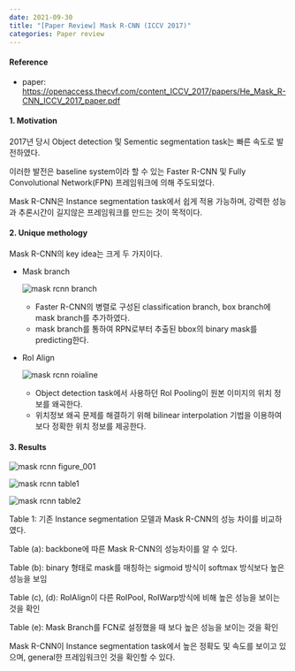 ```yaml
---
date: 2021-09-30
title: "[Paper Review] Mask R-CNN (ICCV 2017)"
categories: Paper review
---
```





#### Reference

+ paper: <https://openaccess.thecvf.com/content_ICCV_2017/papers/He_Mask_R-CNN_ICCV_2017_paper.pdf>





#### 1. Motivation  



2017년 당시 Object detection 및 Sementic segmentation task는 빠른 속도로 발전하였다. 

이러한 발전은 baseline system이라 할 수 있는 Faster R-CNN 및 Fully Convolutional Network(FPN) 프레임워크에 의해 주도되었다.

Mask R-CNN은 Instance segmentation task에서 쉽게 적용 가능하며, 강력한 성능과 추론시간이 길지않은 프레임워크를 만드는 것이 목적이다.





#### 2. Unique methology  

Mask R-CNN의 key idea는 크게 두 가지이다.

+ Mask branch

  ![mask rcnn branch](https://user-images.githubusercontent.com/76807432/135477070-7ee38d25-51f5-4e85-85e5-2d087f48783f.PNG)

  + Faster R-CNN의 병렬로 구성된 classification branch, box branch에 mask branch를 추가하였다. 
  + mask branch를 통하여 RPN로부터 추출된 bbox의 binary mask를 predicting한다.

+ RoI Align

  ![mask rcnn roialine](https://user-images.githubusercontent.com/76807432/135477134-74306e96-95a5-48bd-94a8-523a6badc89a.PNG)

  + Object detection task에서 사용하던 RoI Pooling이 원본 이미지의 위치 정보를 왜곡한다.
  + 위치정보 왜곡 문제를 해결하기 위해 bilinear interpolation 기법을 이용하여 보다 정확한 위치 정보를 제공한다.



#### 3. Results  

![mask rcnn figure_001](https://user-images.githubusercontent.com/76807432/135477205-d95d453f-d134-4467-a725-f20322f2cdff.PNG)

![mask rcnn table1](https://user-images.githubusercontent.com/76807432/135477264-131fd7b3-af49-4390-9c9a-87fffe5677d0.PNG)

![mask rcnn table2](https://user-images.githubusercontent.com/76807432/135477302-ac9af77b-f7f3-4c8a-90ca-c59b6b878e23.PNG)

Table 1: 기존 Instance segmentation 모델과 Mask R-CNN의 성능 차이를 비교하였다. 

Table (a): backbone에 따른 Mask R-CNN의 성능차이를 알 수 있다.

Table (b): binary 형태로 mask를 매칭하는 sigmoid 방식이 softmax 방식보다 높은 성능을 보임

Table (c), (d): RoIAlign이 다른 RoIPool, RoIWarp방식에 비해 높은 성능을 보이는 것을 확인

Table (e): Mask Branch를 FCN로 설정했을 때 보다 높은 성능을 보이는 것을 확인



Mask R-CNN이 Instance segmentation task에서 높은 정확도 및 속도를 보이고 있으며, general한 프레임워크인 것을 확인할 수 있다. 


